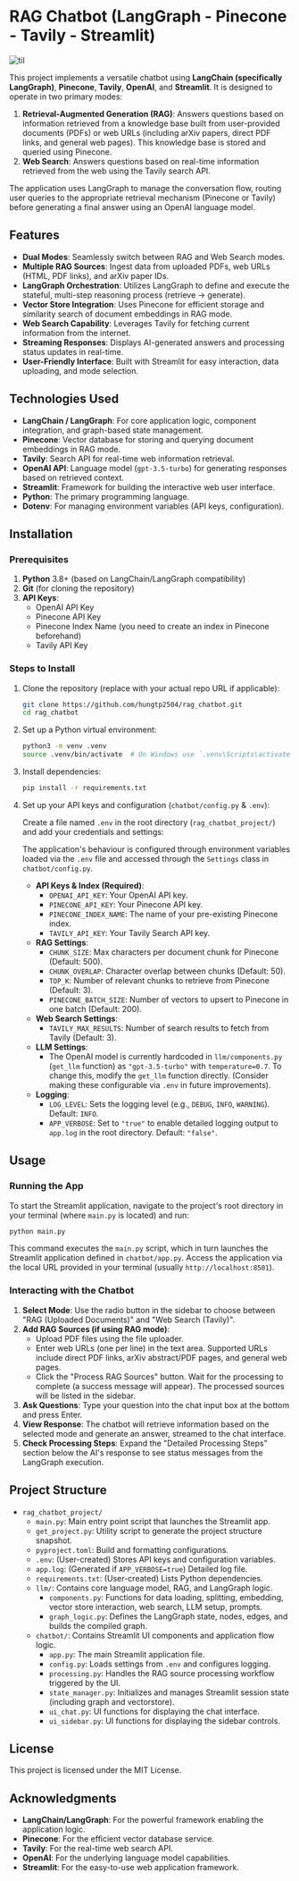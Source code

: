 # RAG Chatbot (LangGraph - Pinecone - Tavily - Streamlit)


![til](demo.gif)


This project implements a versatile chatbot using **LangChain (specifically LangGraph)**, **Pinecone**, **Tavily**, **OpenAI**, and **Streamlit**. It is designed to operate in two primary modes:

1.  **Retrieval-Augmented Generation (RAG)**: Answers questions based on information retrieved from a knowledge base built from user-provided documents (PDFs) or web URLs (including arXiv papers, direct PDF links, and general web pages). This knowledge base is stored and queried using Pinecone.
2.  **Web Search**: Answers questions based on real-time information retrieved from the web using the Tavily search API.

The application uses LangGraph to manage the conversation flow, routing user queries to the appropriate retrieval mechanism (Pinecone or Tavily) before generating a final answer using an OpenAI language model.



## Features

-   **Dual Modes**: Seamlessly switch between RAG and Web Search modes.
-   **Multiple RAG Sources**: Ingest data from uploaded PDFs, web URLs (HTML, PDF links), and arXiv paper IDs.
-   **LangGraph Orchestration**: Utilizes LangGraph to define and execute the stateful, multi-step reasoning process (retrieve -> generate).
-   **Vector Store Integration**: Uses Pinecone for efficient storage and similarity search of document embeddings in RAG mode.
-   **Web Search Capability**: Leverages Tavily for fetching current information from the internet.
-   **Streaming Responses**: Displays AI-generated answers and processing status updates in real-time.
-   **User-Friendly Interface**: Built with Streamlit for easy interaction, data uploading, and mode selection.

## Technologies Used

-   **LangChain / LangGraph**: For core application logic, component integration, and graph-based state management.
-   **Pinecone**: Vector database for storing and querying document embeddings in RAG mode.
-   **Tavily**: Search API for real-time web information retrieval.
-   **OpenAI API**: Language model (`gpt-3.5-turbo`) for generating responses based on retrieved context.
-   **Streamlit**: Framework for building the interactive web user interface.
-   **Python**: The primary programming language.
-   **Dotenv**: For managing environment variables (API keys, configuration).

## Installation

### Prerequisites

1.  **Python** 3.8+ (based on LangChain/LangGraph compatibility)
2.  **Git** (for cloning the repository)
3.  **API Keys**:
    * OpenAI API Key
    * Pinecone API Key
    * Pinecone Index Name (you need to create an index in Pinecone beforehand)
    * Tavily API Key

### Steps to Install

1.  Clone the repository (replace with your actual repo URL if applicable):

    ```bash
    git clone https://github.com/hungtp2504/rag_chatbot.git
    cd rag_chatbot
    ```

2.  Set up a Python virtual environment:

    ```bash
    python3 -m venv .venv
    source .venv/bin/activate  # On Windows use `.venv\Scripts\activate`
    ```

3.  Install dependencies:
    ```bash
    pip install -r requirements.txt
    ```

4.  Set up your API keys and configuration (`chatbot/config.py` & `.env`):

    Create a file named `.env` in the root directory (`rag_chatbot_project/`) and add your credentials and settings:
    
    The application's behaviour is configured through environment variables loaded via the `.env` file and accessed through the `Settings` class in `chatbot/config.py`.

    -   **API Keys & Index (Required)**:
        * `OPENAI_API_KEY`: Your OpenAI API key.
        * `PINECONE_API_KEY`: Your Pinecone API key.
        * `PINECONE_INDEX_NAME`: The name of your pre-existing Pinecone index.
        * `TAVILY_API_KEY`: Your Tavily Search API key.
    -   **RAG Settings**:
        * `CHUNK_SIZE`: Max characters per document chunk for Pinecone (Default: 500).
        * `CHUNK_OVERLAP`: Character overlap between chunks (Default: 50).
        * `TOP_K`: Number of relevant chunks to retrieve from Pinecone (Default: 3).
        * `PINECONE_BATCH_SIZE`: Number of vectors to upsert to Pinecone in one batch (Default: 200).
    -   **Web Search Settings**:
        * `TAVILY_MAX_RESULTS`: Number of search results to fetch from Tavily (Default: 3).
    -   **LLM Settings**:
        * The OpenAI model is currently hardcoded in `llm/components.py` (`get_llm` function) as `"gpt-3.5-turbo"` with `temperature=0.7`. To change this, modify the `get_llm` function directly. (Consider making these configurable via `.env` in future improvements).
    -   **Logging**:
        * `LOG_LEVEL`: Sets the logging level (e.g., `DEBUG`, `INFO`, `WARNING`). Default: `INFO`.
        * `APP_VERBOSE`: Set to `"true"` to enable detailed logging output to `app.log` in the root directory. Default: `"false"`.
       

## Usage

### Running the App

To start the Streamlit application, navigate to the project's root directory in your terminal (where `main.py` is located) and run:

```bash
python main.py
```

This command executes the `main.py` script, which in turn launches the Streamlit application defined in `chatbot/app.py`. Access the application via the local URL provided in your terminal (usually `http://localhost:8501`).

### Interacting with the Chatbot

1.  **Select Mode**: Use the radio button in the sidebar to choose between "RAG (Uploaded Documents)" and "Web Search (Tavily)".
2.  **Add RAG Sources (if using RAG mode)**:
    * Upload PDF files using the file uploader.
    * Enter web URLs (one per line) in the text area. Supported URLs include direct PDF links, arXiv abstract/PDF pages, and general web pages.
    * Click the "Process RAG Sources" button. Wait for the processing to complete (a success message will appear). The processed sources will be listed in the sidebar.
3.  **Ask Questions**: Type your question into the chat input box at the bottom and press Enter.
4.  **View Response**: The chatbot will retrieve information based on the selected mode and generate an answer, streamed to the chat interface.
5.  **Check Processing Steps**: Expand the "Detailed Processing Steps" section below the AI's response to see status messages from the LangGraph execution.


## Project Structure

-   `rag_chatbot_project/`
    -   `main.py`: Main entry point script that launches the Streamlit app.
    -   `get_project.py`: Utility script to generate the project structure snapshot.
    -   `pyproject.toml`: Build and formatting configurations.
    -   `.env`: (User-created) Stores API keys and configuration variables.
    -   `app.log`: (Generated if `APP_VERBOSE=true`) Detailed log file.
    -   `requirements.txt`: (User-created) Lists Python dependencies.
    -   `llm/`: Contains core language model, RAG, and LangGraph logic.
        -   `components.py`: Functions for data loading, splitting, embedding, vector store interaction, web search, LLM setup, prompts.
        -   `graph_logic.py`: Defines the LangGraph state, nodes, edges, and builds the compiled graph.
    -   `chatbot/`: Contains Streamlit UI components and application flow logic.
        -   `app.py`: The main Streamlit application file.
        -   `config.py`: Loads settings from `.env` and configures logging.
        -   `processing.py`: Handles the RAG source processing workflow triggered by the UI.
        -   `state_manager.py`: Initializes and manages Streamlit session state (including graph and vectorstore).
        -   `ui_chat.py`: UI functions for displaying the chat interface.
        -   `ui_sidebar.py`: UI functions for displaying the sidebar controls.

## License

This project is licensed under the MIT License.

## Acknowledgments

-   **LangChain/LangGraph**: For the powerful framework enabling the application logic.
-   **Pinecone**: For the efficient vector database service.
-   **Tavily**: For the real-time web search API.
-   **OpenAI**: For the underlying language model capabilities.
-   **Streamlit**: For the easy-to-use web application framework.
